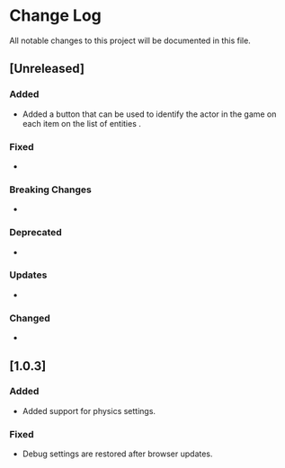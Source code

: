 # Change Log

All notable changes to this project will be documented in this file.

## [Unreleased]

### Added

- Added a button that can be used to identify the actor in the game on each item on the list of entities .

### Fixed

-

### Breaking Changes

-

### Deprecated

-

### Updates

-

### Changed

-

## [1.0.3]

### Added

- Added support for physics settings.

### Fixed

- Debug settings are restored after browser updates.

